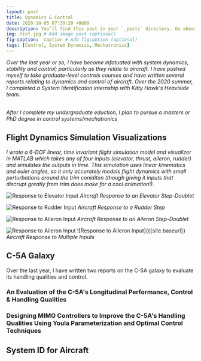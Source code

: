 ```yaml
---
layout: post
title: Dynamics & Control
date: 2020-10-05 07:30:20 +0800
description: You’ll find this post in your `_posts` directory. Go ahead and edit it and re-build the site to see your changes. # Add post description (optional)
img: Hinf.jpg # Add image post (optional)
fig-caption:  caption # Add figcaption (optional)
tags: [Control, System Dynamics, Mechatronics]
---
```

_Over the last year or so, I have become infatuated with system dynamics, stability and control; particularly as they relate to aircraft. I have pushed myself to take graduate-level controls courses and have written several reports relating to dynamics and control of aircraft. Over the 2020 summer, I completed a System Identificaton internship with Kitty Hawk's Heaviside team._
<br /><br />

_After I complete my undergraduate eduction, I plan to pursue a masters or PhD degree in control systems/mechatronics_

## Flight Dynamics Simulation Visualizations
_I wrote a 6-DOF linear, time invariant flight simulation model and visualizer in MATLAB which takes any of four inputs (elevator, thrust, aileron, rudder) and simulates the outputs in time. This simulation uses linear kinematics and euler angles, so it only accurately models flight dynamics with small perturbations around the trim coniditon (though giving it inputs that discrupt greatly from trim does make for a cool animation!)._


![Response to Elevator Input]({{site.baseurl}}/assets/img/de_simulation_animation_sm.gif)
*Aircraft Response to an Elevator Step-Doublet* <br />


![Response to Rudder Input]({{site.baseurl}}/assets/img/dr_simulation_animation_sm.gif)
*Aircraft Response to a Rudder Step* <br />

![Response to Aileron Input]({{site.baseurl}}/assets/img/da_simulation_animation_sm.gif)
*Aircraft Response to an Aileron Step-Doublet*

![Response to Aileron Input]({{site.baseurl}}/assets/img/MIMO_simulation_animation_sm.gif)
![Response to Aileron Input]({{site.baseurl}}
*Aircraft Response to Multiple Inputs*

## C-5A Galaxy
Over the last year, I have written two reports on the C-5A galaxy to evaluate its handling qualities and control. 

### An Evaluation of the C-5A's Longitudinal Performance, Control & Handling Qualities
<object data="{{site.baseurl}}/assets/pdf/C5-Handling-Control.pdf" width="600" height="600" type='application/pdf'></object>

### Designing MIMO Controllers to Improve the C-5A's Handling Qualities Using Youla Parameterization and Optimal Control Techniques
<object data="{{site.baseurl}}/assets/pdf/C5-MIMO-Control.pdf" width="600" height="600" type='application/pdf'></object>

## System ID for Aircraft